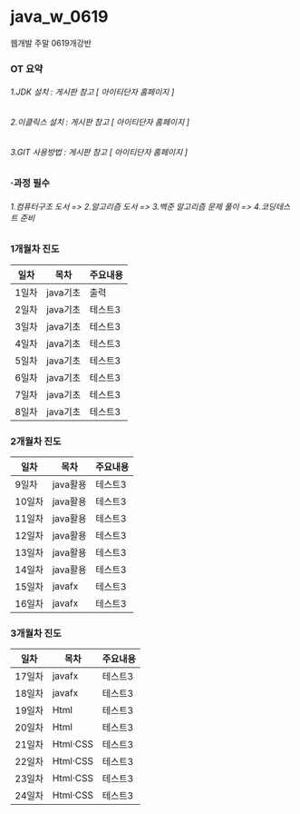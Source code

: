 # java_w_0619
웹개발 주말 0619개강반

### OT 요약 
######   1.JDK 설치 : 게시판 참고 [ 아이티단자 홈페이지 ] 
######  2.이클릭스 설치 : 게시판 참고 [ 아이티단자 홈페이지 ] 
######   3.GIT 사용방법 : 게시판 참고 [ 아이티단자 홈페이지 ]

### ·과정 필수 
######   1.컴퓨터구조 도서  => 2.알고리즘 도서 => 3.백준 알고리즘 문제 풀이 => 4.코딩테스트 준비

### 1개월차 진도
|일차|목차|주요내용|
|------|---|---|
|1일차|java기초|출력|
|2일차|java기초|테스트3|
|3일차|java기초|테스트3|
|4일차|java기초|테스트3|
|5일차|java기초|테스트3|
|6일차|java기초|테스트3|
|7일차|java기초|테스트3|
|8일차|java기초|테스트3|
### 2개월차 진도
|일차|목차|주요내용|
|------|---|---|
|9일차|java활용|테스트3|
|10일차|java활용|테스트3|
|11일차|java활용|테스트3|
|12일차|java활용|테스트3|
|13일차|java활용|테스트3|
|14일차|java활용|테스트3|
|15일차|javafx|테스트3|
|16일차|javafx|테스트3|
### 3개월차 진도
|일차|목차|주요내용|
|------|---|---|
|17일차|javafx|테스트3|
|18일차|javafx|테스트3|
|19일차|Html|테스트3|
|20일차|Html|테스트3|
|21일차|Html·CSS|테스트3|
|22일차|Html·CSS|테스트3|
|23일차|Html·CSS|테스트3|
|24일차|Html·CSS|테스트3|
